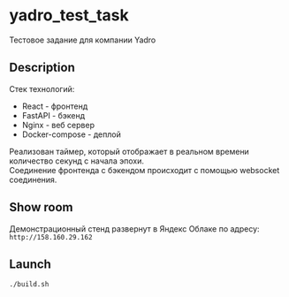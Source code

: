 # yadro_test_task

Тестовое задание для компании Yadro  

## Description

Cтек технологий: 
- React - фронтенд
- FastAPI - бэкенд
- Nginx - веб сервер
- Docker-compose - деплой

Реализован таймер, который отображает в реальном времени количество секунд с начала эпохи.  
Соединение фронтенда с бэкендом происходит с помощью websocket соединения.

## Show room
Демонстрационный стенд развернут в Яндекс Облаке по адресу:   
<a>```http://158.160.29.162```</a>

## Launch

```./build.sh```
